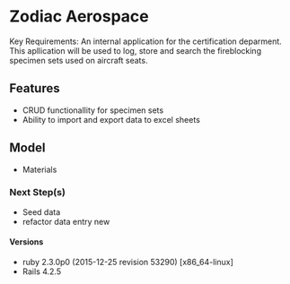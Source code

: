 # Zodiac Aerospace

Key Requirements: An internal application for the certification deparment. This apllication will be used to log, store and search the fireblocking specimen sets used on aircraft seats.

## Features
- CRUD functionallity for specimen sets
- Ability to import and export data to excel sheets

## Model
- Materials


### Next Step(s)
- Seed data
- refactor data entry new

#### Versions
- ruby 2.3.0p0 (2015-12-25 revision 53290) [x86_64-linux]
- Rails 4.2.5

